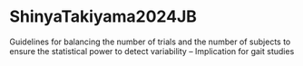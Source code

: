 # ShinyaTakiyama2024JB
Guidelines for balancing the number of trials and the number of subjects to ensure the statistical power to detect variability – Implication for gait studies
